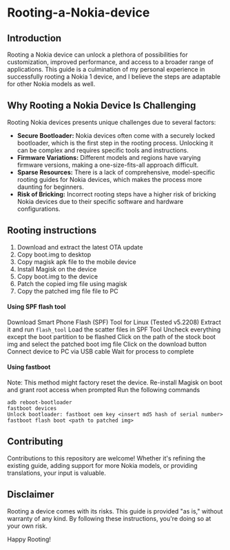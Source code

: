 # Rooting-a-Nokia-device

## Introduction
Rooting a Nokia device can unlock a plethora of possibilities for customization, improved performance, and access to a broader range of applications. This guide is a culmination of my personal experience in successfully rooting a Nokia 1 device, and I believe the steps are adaptable for other Nokia models as well.

## Why Rooting a Nokia Device Is Challenging
Rooting Nokia devices presents unique challenges due to several factors:
- **Secure Bootloader:** Nokia devices often come with a securely locked bootloader, which is the first step in the rooting process. Unlocking it can be complex and requires specific tools and instructions.
- **Firmware Variations:** Different models and regions have varying firmware versions, making a one-size-fits-all approach difficult.
- **Sparse Resources:** There is a lack of comprehensive, model-specific rooting guides for Nokia devices, which makes the process more daunting for beginners.
- **Risk of Bricking:** Incorrect rooting steps have a higher risk of bricking Nokia devices due to their specific software and hardware configurations.

## Rooting instructions
1. Download and extract the latest OTA update
2. Copy boot.img to desktop
3. Copy magisk apk file to the mobile device
4. Install Magisk on the device
5. Copy boot.img to the device
6. Patch the copied img file using magisk
7. Copy the patched img file file to PC

#### Using SPF flash tool

Download Smart Phone Flash (SPF) Tool for Linux (Tested v5.2208)
Extract it and run ```flash_tool```
Load the scatter files in SPF Tool
Uncheck everything except the boot partition to be flashed
Click on the path of the stock boot img and select the patched boot img file
Click on the download button
Connect device to PC via USB cable
Wait for process to complete

#### Using fastboot
Note: This method might factory reset the device. Re-install Magisk on boot and grant root access when prompted
Run the following commands
```
adb reboot-bootloader
fastboot devices
Unlock bootloader: fastboot oem key <insert md5 hash of serial number>
fastboot flash boot <path to patched img>
```

## Contributing
Contributions to this repository are welcome! Whether it's refining the existing guide, adding support for more Nokia models, or providing translations, your input is valuable.

## Disclaimer
Rooting a device comes with its risks. This guide is provided "as is," without warranty of any kind. By following these instructions, you're doing so at your own risk.

Happy Rooting!


